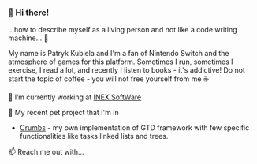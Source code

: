 ### 👋 Hi there!

...how to describe myself as a living person and not like a code writing machine... :thinking:

My name is Patryk Kubiela and I'm a fan of Nintendo Switch and the atmosphere of games for this platform. Sometimes I run, sometimes I exercise, I read a lot, and recently I listen to books - it's addictive! Do not start the topic of coffee - you will not free yourself from me :coffee:

🔭 I’m currently working at [INEX SoftWare](http://inexsoftware.com.pl/)

:wolf: My recent pet project that I'm in

- [Crumbs](https://github.com/patrykkubiela/Crumbs) - my own implementation of GTD framework with few specific functionalities like tasks linked lists and trees.

📫 Reach me out with...


<!--
**patrykkubiela/patrykkubiela** is a ✨ _special_ ✨ repository because its `README.md` (this file) appears on your GitHub profile.

Here are some ideas to get you started:

- 🔭 I’m currently working on ...
- 🌱 I’m currently learning ...
- 👯 I’m looking to collaborate on ...
- 🤔 I’m looking for help with ...
- 💬 Ask me about ...
- 📫 How to reach me: ...
- 😄 Pronouns: ...
- ⚡ Fun fact: ...
-->
